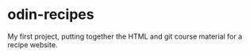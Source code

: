 # odin-recipes
My first project, putting together the HTML and git course material for a recipe website.